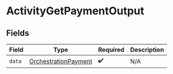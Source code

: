 # ActivityGetPaymentOutput


## Fields

| Field                                                               | Type                                                                | Required                                                            | Description                                                         |
| ------------------------------------------------------------------- | ------------------------------------------------------------------- | ------------------------------------------------------------------- | ------------------------------------------------------------------- |
| `data`                                                              | [OrchestrationPayment](../../models/shared/orchestrationpayment.md) | :heavy_check_mark:                                                  | N/A                                                                 |